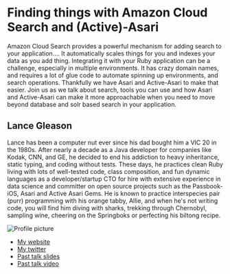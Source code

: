 # Finding things with Amazon Cloud Search and (Active)-Asari

Amazon Cloud Search provides a powerful mechanism for adding search to your application…. It automatically scales things for you and indexes your data as you add thing. Integrating it with your Ruby application can be a challenge, especially in multiple environments. It has crazy domain names, and requires a lot of glue code to automate spinning up environments, and search operations. Thankfully we have Asari and Active-Asari to make that easier. Join us as we talk about search, tools you can use and how Asari and Active-Asari can make it more approachable when you need to move beyond database and solr based search in your application.

## Lance Gleason

Lance has been a computer nut ever since his dad bought him a VIC 20 in the 1980s. After nearly a decade as a Java developer for companies like Kodak, CNN, and GE, he decided to end his addiction to heavy inheritance, static typing, and coding without tests. These days, he practices clean Ruby living with lots of well-tested code, class composition, and fun dynamic languages as a developer/startup CTO for hire with extensive experience in data science and committer on open source projects such as the Passbook-iOS, Asari and Active Asari Gems. He is known to practice interspecies pair (purr) programming with his orange tabby, Allie, and when he's not writing code, you will find him diving with sharks, trekking through Chernobyl, sampling wine, cheering on the Springboks or perfecting his biltong recipe.

![Profile picture](https://github.com/lgleasain/rubyconfau-2014-cfp/tree/asari/talk-finding_things_with_amazon_cloud_search_and_active_asari/profile_picture.jpg)

- [My website](http://www.polyglotprogramminginc.com)
- [My twitter](https://twitter.com/lgleasain)
- [Past talk slides](http://www.polyglotprogramminginc.com/presentationstalks/)
- [Past talk video](http://www.polyglotprogramminginc.com/presentationstalks/)
